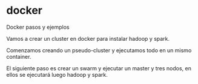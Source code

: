 # docker
Docker pasos y ejemplos
 
 Vamos a crear un cluster en docker para instalar hadoop y spark.
 
 Comenzamos creando un pseudo-cluster y ejecutamos todo en un mismo container.
 
 El siguiente paso es crear un swarm y ejecutar un master y tres nodos, en ellos se ejecutará luego hadoop y spark.
 

